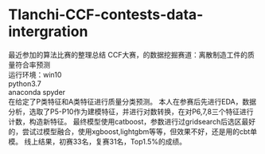 # TIanchi-CCF-contests-data-intergration
最近参加的算法比赛的整理总结
CCF大赛，的数据挖掘赛道：离散制造工件的质量符合率预测            
运行环境：win10          
                python3.7       
                anaconda spyder                 
在给定了P类特征和A类特征进行质量分类预测。
本人在参赛后先进行EDA，数据分析，选取了P5-P10作为建模特征，并进行对数转换，在对P6,7,8三个特征进行计数，构造新特征。
最终模型使用catboost，参数进行过gridsearch后选区最好的，尝试过模型融合，使用xgboost,lightgbm等等，但效果不好，还是用的cbt单模。
线上结果，初赛33名，复赛31名，Top1.5%的成绩。
